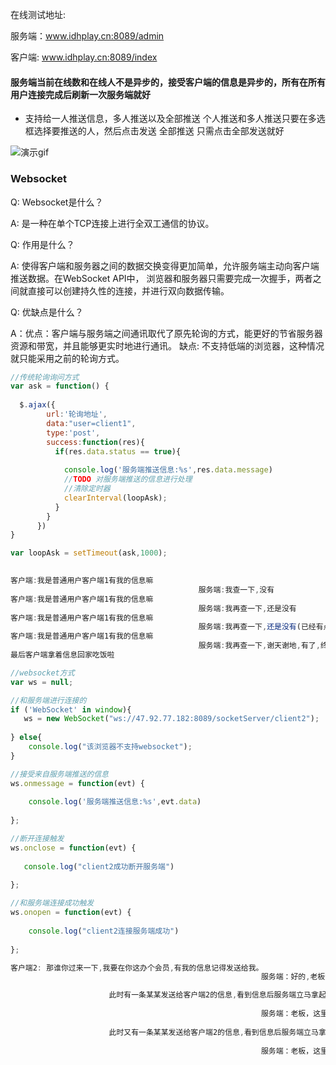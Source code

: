 在线测试地址:

服务端：www.idhplay.cn:8089/admin

客户端: www.idhplay.cn:8089/index

#### 服务端当前在线数和在线人不是异步的，接受客户端的信息是异步的，所有在所有用户连接完成后刷新一次服务端就好

- 支持给一人推送信息，多人推送以及全部推送 个人推送和多人推送只要在多选框选择要推送的人，然后点击发送  全部推送 只需点击全部发送就好


![演示gif](https://dhplay-img.oss-cn-shenzhen.aliyuncs.com/demo.gif)

### Websocket

Q: Websocket是什么？

A: 是一种在单个TCP连接上进行全双工通信的协议。

Q: 作用是什么？

A: 使得客户端和服务器之间的数据交换变得更加简单，允许服务端主动向客户端推送数据。在WebSocket API中，
浏览器和服务器只需要完成一次握手，两者之间就直接可以创建持久性的连接，并进行双向数据传输。

Q: 优缺点是什么？

A：优点：客户端与服务端之间通讯取代了原先轮询的方式，能更好的节省服务器资源和带宽，并且能够更实时地进行通讯。
   缺点: 不支持低端的浏览器，这种情况就只能采用之前的轮询方式。
   
   
```js
//传统轮询询问方式
var ask = function() {
    
  $.ajax({
        url:'轮询地址',
        data:"user=client1",
        type:'post',
        success:function(res){
          if(res.data.status == true){
      
            console.log('服务端推送信息:%s',res.data.message)
            //TODO 对服务端推送的信息进行处理
            //清除定时器
            clearInterval(loopAsk);
          }
        }
      })
}

var loopAsk = setTimeout(ask,1000);

                                   
客户端:我是普通用户客户端1有我的信息嘛
                                          服务端:我查一下,没有                                          
客户端:我是普通用户客户端1有我的信息嘛
                                          服务端:我再查一下,还是没有
客户端:我是普通用户客户端1有我的信息嘛
                                          服务端:我再查一下,还是没有(已经有点不耐烦)                                         
客户端:我是普通用户客户端1有我的信息嘛
                                          服务端:我再查一下,谢天谢地,有了,终于可以摆脱这个穷逼啦.信息内容是:你妈叫你回家吃饭
最后客户端拿着信息回家吃饭啦
```   

```js
//websocket方式
var ws = null;

//和服务端进行连接的
if ('WebSocket' in window){
   ws = new WebSocket("ws://47.92.77.182:8089/socketServer/client2");
   
} else{
    console.log("该浏览器不支持websocket");    
}   

//接受来自服务端推送的信息
ws.onmessage = function(evt) {
    
    console.log('服务端推送信息:%s',evt.data)
    
};    

//断开连接触发	        
ws.onclose = function(evt) {
    
   console.log("client2成功断开服务端") 
    
};    

//和服务端连接成功触发	        
ws.onopen = function(evt) {
    
    console.log("client2连接服务端成功")
    
};  

客户端2: 那谁你过来一下,我要在你这办个会员,有我的信息记得发送给我。
                                                        服务端：好的,老板请把你的联系方式留下。

                      此时有一条某某发送给客户端2的信息,看到信息后服务端立马拿起啦手中的电话打给客户端2
                      
                                                        服务端：老板，这里有条您的信息，内容是：老公，你单手开法拉利的样子真帅。
                                                        
                      此时又有一条某某发送给客户端2的信息,看到信息后服务端立马拿起啦手中的电话打给客户端2
                      
                                                        服务端：老板，这里有条您的信息，内容是： xxxxx                      
              
```
